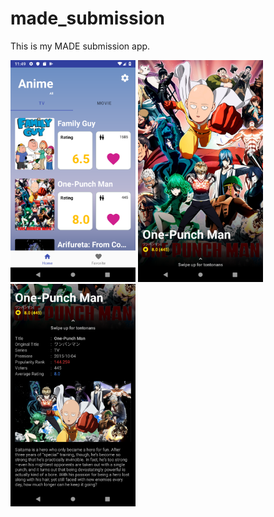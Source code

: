 # made_submission
This is my MADE submission app.


<img src="https://raw.githubusercontent.com/ha-yi/made_submission/master/imgs/list.png" alt="drawing" width="200"/>


<img src="https://raw.githubusercontent.com/ha-yi/made_submission/master/imgs/detail_1.png" alt="drawing" width="200"/>


<img src="https://raw.githubusercontent.com/ha-yi/made_submission/master/imgs/detail_2.png" alt="drawing" width="200"/>
